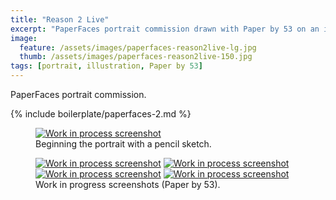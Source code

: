 ```yaml
---
title: "Reason 2 Live"
excerpt: "PaperFaces portrait commission drawn with Paper by 53 on an iPad."
image: 
  feature: /assets/images/paperfaces-reason2live-lg.jpg
  thumb: /assets/images/paperfaces-reason2live-150.jpg
tags: [portrait, illustration, Paper by 53]
---
```


PaperFaces portrait commission.

{% include boilerplate/paperfaces-2.md %}

<figure>
	<a href="{{ site.url }}/assets/images/paperfaces-reason2live-process-1-lg.jpg"><img src="{{ site.url }}/assets/images/paperfaces-reason2live-process-1-750.jpg" alt="Work in process screenshot"></a>
	<figcaption>Beginning the portrait with a pencil sketch.</figcaption>
</figure>

<figure class="half">
	<a href="{{ site.url }}/assets/images/paperfaces-reason2live-process-2-lg.jpg"><img src="{{ site.url }}/assets/images/paperfaces-reason2live-process-2-600.jpg" alt="Work in process screenshot"></a>
	<a href="{{ site.url }}/assets/images/paperfaces-reason2live-process-3-lg.jpg"><img src="{{ site.url }}/assets/images/paperfaces-reason2live-process-3-600.jpg" alt="Work in process screenshot"></a>
	<a href="{{ site.url }}/assets/images/paperfaces-reason2live-process-4-lg.jpg"><img src="{{ site.url }}/assets/images/paperfaces-reason2live-process-4-600.jpg" alt="Work in process screenshot"></a>
	<a href="{{ site.url }}/assets/images/paperfaces-reason2live-process-5-lg.jpg"><img src="{{ site.url }}/assets/images/paperfaces-reason2live-process-5-600.jpg" alt="Work in process screenshot"></a>
	<figcaption>Work in progress screenshots (Paper by 53).</figcaption>
</figure>